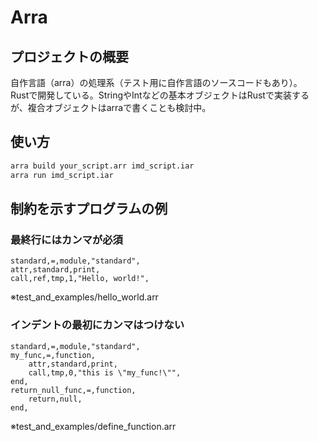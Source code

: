 # Arra
## プロジェクトの概要
自作言語（arra）の処理系（テスト用に自作言語のソースコードもあり）。  
Rustで開発している。StringやIntなどの基本オブジェクトはRustで実装するが、複合オブジェクトはarraで書くことも検討中。  
## 使い方
```sh
arra build your_script.arr imd_script.iar
arra run imd_script.iar
```
## 制約を示すプログラムの例
### 最終行にはカンマが必須
```Arra
standard,=,module,"standard",
attr,standard,print,
call,ref,tmp,1,"Hello, world!",
```
※test_and_examples/hello_world.arr
### インデントの最初にカンマはつけない
```Arra
standard,=,module,"standard",
my_func,=,function,
    attr,standard,print,
    call,tmp,0,"this is \"my_func!\"",
end,
return_null_func,=,function,
    return,null,
end,
```
※test_and_examples/define_function.arr